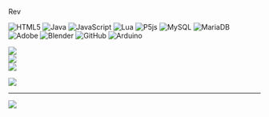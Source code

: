 
Rev



![HTML5](https://img.shields.io/badge/html5-%23E34F26.svg?style=for-the-badge&logo=html5&logoColor=white) ![Java](https://img.shields.io/badge/java-%23ED8B00.svg?style=for-the-badge&logo=openjdk&logoColor=white) ![JavaScript](https://img.shields.io/badge/javascript-%23323330.svg?style=for-the-badge&logo=javascript&logoColor=%23F7DF1E) ![Lua](https://img.shields.io/badge/lua-%232C2D72.svg?style=for-the-badge&logo=lua&logoColor=white) ![P5js](https://img.shields.io/badge/p5.js-ED225D?style=for-the-badge&logo=p5.js&logoColor=FFFFFF) ![MySQL](https://img.shields.io/badge/mysql-4479A1.svg?style=for-the-badge&logo=mysql&logoColor=white) ![MariaDB](https://img.shields.io/badge/MariaDB-003545?style=for-the-badge&logo=mariadb&logoColor=white) ![Adobe](https://img.shields.io/badge/adobe-%23FF0000.svg?style=for-the-badge&logo=adobe&logoColor=white) ![Blender](https://img.shields.io/badge/blender-%23F5792A.svg?style=for-the-badge&logo=blender&logoColor=white) ![GitHub](https://img.shields.io/badge/github-%23121011.svg?style=for-the-badge&logo=github&logoColor=white) ![Arduino](https://img.shields.io/badge/-Arduino-00979D?style=for-the-badge&logo=Arduino&logoColor=white)

![](https://github-readme-stats.vercel.app/api?username=reverdever&theme=default&hide_border=false&include_all_commits=false&count_private=false)<br/>
![](https://github-readme-streak-stats.herokuapp.com/?user=reverdever&theme=default&hide_border=false)<br/>
![](https://github-readme-stats.vercel.app/api/top-langs/?username=reverdever&theme=default&hide_border=false&include_all_commits=false&count_private=false&layout=compact)


![](https://github-contributor-stats.vercel.app/api?username=reverdever&limit=5&theme=dark&combine_all_yearly_contributions=true)

---
[![](https://visitcount.itsvg.in/api?id=reverdever&icon=0&color=0)](https://visitcount.itsvg.in)

